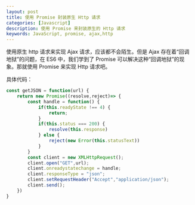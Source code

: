 ```yaml
---
layout: post
title: 使用 Promise 封装原生 Http 请求
categories: [Javascript]
description: 使用 Promise 来封装原生的 Http 请求
keywords: JavaScript, promise, ajax,http
---
```


使用原生 http 请求来实现 Ajax 请求，应该都不会陌生。但是 Ajax 存在着“回调地狱”的问题，在 ES6
中，我们学到了 Promise 可以解决这种“回调地狱”的现象。那就使用 Promise 来实现 Http 请求吧。  

具体代码：  
``` javascript
const getJSON = function(url) {
    return new Promise((resolve,reject)=> {
        const handle = function() {
            if(this.readyState !== 4) {
                return;
            }
            if(this.status === 200) {
                resolve(this.response)
            } else {
                reject(new Error(this.statusText))
            }
        }
        const client = new XMLHttpRequest();
        client.open("GET",url);
        client.onreadystatechange = handle;
        client.responseType = "json";
        client.setRequestHeader("Accept","application/json");
        client.send();
    })
}
```
